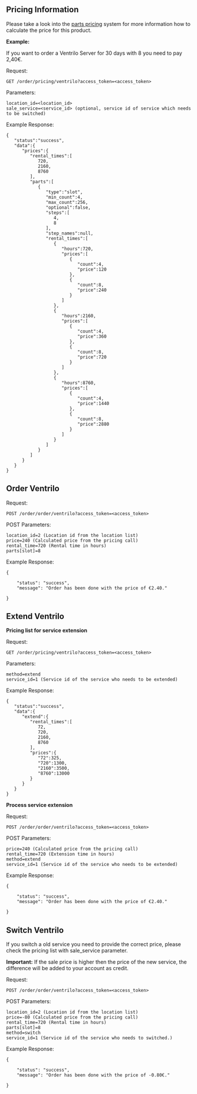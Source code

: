 ## Pricing Information

Please take a look into the [parts pricing](/resources/order/information/#pricing-structure-parts) system for more information how to calculate the price for this product.

**Example:**

If you want to order a Ventrilo Server for 30 days with 8 you need to pay 2,40€.

Request:
```
GET /order/pricing/ventrilo?access_token=<access_token>
```

Parameters:
```
location_id=<location_id>
sale_service=<service_id> (optional, service id of service which needs to be switched)
```

Example Response:
```
{  
   "status":"success",
   "data":{  
      "prices":{  
         "rental_times":[  
            720,
            2160,
            8760
         ],
         "parts":[  
            {  
               "type":"slot",
               "min_count":4,
               "max_count":256,
               "optional":false,
               "steps":[  
                  4,
                  8
               ],
               "step_names":null,
               "rental_times":[  
                  {  
                     "hours":720,
                     "prices":[  
                        {  
                           "count":4,
                           "price":120
                        },
                        {  
                           "count":8,
                           "price":240
                        }
                     ]
                  },
                  {  
                     "hours":2160,
                     "prices":[  
                        {  
                           "count":4,
                           "price":360
                        },
                        {  
                           "count":8,
                           "price":720
                        }
                     ]
                  },
                  {  
                     "hours":8760,
                     "prices":[  
                        {  
                           "count":4,
                           "price":1440
                        },
                        {  
                           "count":8,
                           "price":2880
                        }
                     ]
                  }
               ]
            }
         ]
      }
   }
}
```

## Order Ventrilo

Request:
```
POST /order/order/ventrilo?access_token=<access_token>
```

POST Parameters:
```
location_id=2 (Location id from the location list)
price=240 (Calculated price from the pricing call) 
rental_time=720 (Rental time in hours)
parts[slot]=8
```

Example Response:
```
{

    "status": "success",
    "message": "Order has been done with the price of €2.40."

}
```

## Extend Ventrilo

**Pricing list for service extension**

Request:
```
GET /order/pricing/ventrilo?access_token=<access_token>
```

Parameters:
```
method=extend
service_id=1 (Service id of the service who needs to be extended)
```

Example Response:
```
{  
   "status":"success",
   "data":{  
      "extend":{  
         "rental_times":[  
            72,
            720,
            2160,
            8760
         ],
         "prices":{  
            "72":325,
            "720":1300,
            "2160":3500,
            "8760":13000
         }
      }
   }
}
```

**Process service extension**

Request:
```
POST /order/order/ventrilo?access_token=<access_token>
```

POST Parameters:
```
price=240 (Calculated price from the pricing call) 
rental_time=720 (Extension time in hours)
method=extend
service_id=1 (Service id of the service who needs to be extended)
```

Example Response:
```
{

    "status": "success",
    "message": "Order has been done with the price of €2.40."

}
```


## Switch Ventrilo

If you switch a old service you need to provide the correct price, please check the pricing list with sale_service parameter.

**Important:** If the sale price is higher then the price of the new service, the difference will be added to your account as credit.

Request:
```
POST /order/order/ventrilo?access_token=<access_token>
```

POST Parameters:
```
location_id=2 (Location id from the location list)
price=-80 (Calculated price from the pricing call) 
rental_time=720 (Rental time in hours)
parts[slot]=8
method=switch
service_id=1 (Service id of the service who needs to switched.)
```

Example Response:
```
{

    "status": "success",
    "message": "Order has been done with the price of -0.80€."

}
```